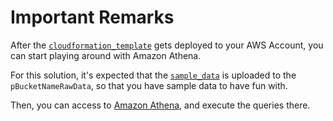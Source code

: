 # Important Remarks

After the [`cloudformation_template`](cloudformation_template.yml) gets deployed to your AWS Account, you can start playing around with Amazon Athena.

For this solution, it's expected that the [`sample_data`](sample_data.csv) is uploaded to the `pBucketNameRawData`, so that you have sample data to have fun with.

Then, you can access to [Amazon Athena](https://us-east-1.console.aws.amazon.com/athena/home), and execute the queries there.

